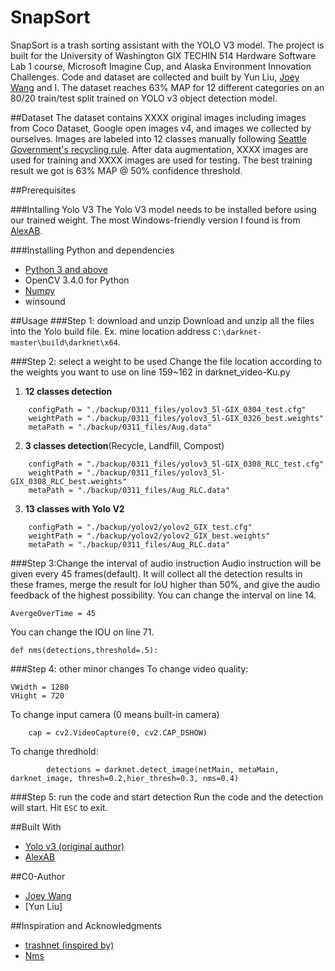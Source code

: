 # SnapSort
SnapSort is a trash sorting assistant with the YOLO V3 model. The project is built for the University of Washington GIX TECHIN 514 Hardware Software Lab 1 course, Microsoft Imagine Cup, and Alaska Environment Innovation Challenges. Code and dataset are collected and built by Yun Liu, [Joey Wang](https://github.com/JoeyWangTW) and I. The dataset reaches 63% MAP for 12 different categories on an 80/20 train/test split trained on YOLO v3 object detection model.

##Dataset
The dataset contains XXXX original images including images from Coco Dataset, Google open images v4, and images we collected by ourselves. Images are labeled into 12 classes manually following [Seattle Government's recycling rule](https://www.seattle.gov/utilities/services/recycling/recycle-at-home/where-does-it-go---flyer). After data augmentation, XXXX images are used for training and XXXX images are used for testing. The best training result we got is 63% MAP @ 50% confidence threshold.

##Prerequisites

###Intalling Yolo V3
The Yolo V3 model needs to be installed before using our trained weight. The most Windows-friendly version I found is from [AlexAB](https://github.com/AlexeyAB/darknet). 

###Installing Python and dependencies
* [Python 3 and above](https://www.python.org/downloads/)
* OpenCV 3.4.0 for Python
* [Numpy](https://numpy.org/)
* winsound

##Usage
###Step 1: download and unzip
Download and unzip all the files into the Yolo build file.
Ex. mine location address `C:\darknet-master\build\darknet\x64`.

###Step 2: select a weight to be used
Change the file location according to the weights you want to use on line 159~162 in darknet_video-Ku.py
1. **12 classes detection**
```
    configPath = "./backup/0311_files/yolov3_5l-GIX_0304_test.cfg"
    weightPath = "./backup/0311_files/yolov3_5l-GIX_0326_best.weights"
    metaPath = "./backup/0311_files/Aug.data"
```
2. **3 classes detection**(Recycle, Landfill, Compost)
```
    configPath = "./backup/0311_files/yolov3_5l-GIX_0308_RLC_test.cfg"
    weightPath = "./backup/0311_files/yolov3_5l-GIX_0308_RLC_best.weights"
    metaPath = "./backup/0311_files/Aug_RLC.data"
```
3. **13 classes with Yolo V2**
```
    configPath = "./backup/yolov2/yolov2_GIX_test.cfg"
    weightPath = "./backup/yolov2/yolov2_GIX_best.weights"
    metaPath = "./backup/0311_files/Aug_RLC.data"
```

###Step 3:Change the interval of audio instruction
Audio instruction will be given every 45 frames(default). It will collect all the detection results in these frames, merge the result for IoU higher than 50%, and give the audio feedback of the highest possibility. You can change the interval on line 14.
```
AvergeOverTime = 45
```
You can change the IOU on line 71.
```
def nms(detections,threshold=.5):
```

###Step 4: other minor changes
To change video quality:
```
VWidth = 1280
VHight = 720
```

To change input camera (0 means built-in camera)
```
    cap = cv2.VideoCapture(0, cv2.CAP_DSHOW)
```

To change thredhold:
```
        detections = darknet.detect_image(netMain, metaMain, darknet_image, thresh=0.2,hier_thresh=0.3, nms=0.4) 
```

###Step 5: run the code and start detection
Run the code and the detection will start. Hit `ESC` to exit.

##Built With
- [Yolo v3 (original author)](https://pjreddie.com/)
- [AlexAB](https://github.com/AlexeyAB/darknet)

##C0-Author
- [Joey Wang](https://github.com/JoeyWangTW)
- [Yun Liu]

##Inspiration and Acknowledgments
- [trashnet (inspired by)](https://github.com/garythung/trashnet)
- [Nms](https://www.kdnuggets.com/2019/12/pedestrian-detection-non-maximum-suppression-algorithm.html)
